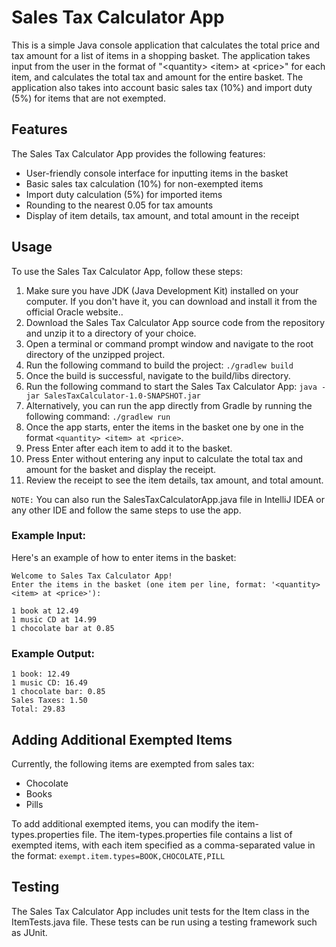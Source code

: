 # Sales Tax Calculator App
This is a simple Java console application that calculates the total price and tax amount for a list of items in a shopping basket. 
The application takes input from the user in the format of "\<quantity> \<item> at \<price>" for each item, and calculates the total tax and amount for the entire basket. 
The application also takes into account basic sales tax (10%) and import duty (5%) for items that are not exempted.


## Features
The Sales Tax Calculator App provides the following features:

- User-friendly console interface for inputting items in the basket
- Basic sales tax calculation (10%) for non-exempted items
- Import duty calculation (5%) for imported items
- Rounding to the nearest 0.05 for tax amounts
- Display of item details, tax amount, and total amount in the receipt


## Usage

To use the Sales Tax Calculator App, follow these steps:

1. Make sure you have JDK (Java Development Kit) installed on your computer. If you don't have it, you can download and install it from the official Oracle website..
2. Download the Sales Tax Calculator App source code from the repository and unzip it to a directory of your choice.
3. Open a terminal or command prompt window and navigate to the root directory of the unzipped project.
4. Run the following command to build the project:
   ` ./gradlew build ` <br>
5. Once the build is successful, navigate to the build/libs directory.
6. Run the following command to start the Sales Tax Calculator App:
 `java -jar SalesTaxCalculator-1.0-SNAPSHOT.jar`
7. Alternatively, you can run the app directly from Gradle by running the following command:
 `./gradlew run`
8. Once the app starts, enter the items in the basket one by one in the format `<quantity> <item> at <price>`.
9. Press Enter after each item to add it to the basket.
10. Press Enter without entering any input to calculate the total tax and amount for the basket and display the receipt. 
11. Review the receipt to see the item details, tax amount, and total amount.

`NOTE:` You can also run the SalesTaxCalculatorApp.java file in IntelliJ IDEA or any other IDE and follow the same steps to use the app.

### Example Input:

Here's an example of how to enter items in the basket:



`Welcome to Sales Tax Calculator App! ` <br>
`Enter the items in the basket (one item per line, format: '<quantity> <item> at <price>'):` <br>

`1 book at 12.49` <br>
`1 music CD at 14.99` <br>
`1 chocolate bar at 0.85` <br>

### Example Output:

`1 book: 12.49`<br>
`1 music CD: 16.49`<br>
`1 chocolate bar: 0.85`<br>
`Sales Taxes: 1.50`<br>
`Total: 29.83`<br>

## Adding Additional Exempted Items

Currently, the following items are exempted from sales tax:
- Chocolate
- Books
- Pills

To add additional exempted items, you can modify the item-types.properties file.
The item-types.properties file contains a list of exempted items, with each item specified as a comma-separated value in the format: 
`exempt.item.types=BOOK,CHOCOLATE,PILL`

## Testing

The Sales Tax Calculator App includes unit tests for the Item class in the ItemTests.java file. 
These tests can be run using a testing framework such as JUnit.